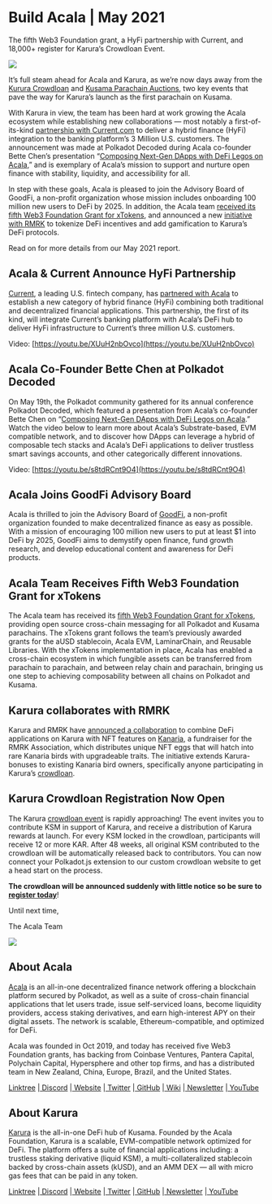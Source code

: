 # Build Acala | May 2021

The fifth Web3 Foundation grant, a HyFi partnership with Current, and 18,000+ register for Karura’s Crowdloan Event.

![](https://miro.medium.com/max/2800/0\*uP-Ft4MLQHV37ypd)

It’s full steam ahead for Acala and Karura, as we’re now days away from the [Kurura Crowdloan](https://acala.network/karura/join-karura) and [Kusama Parachain Auctions](https://medium.com/acalanetwork/countdown-to-karura-a-deep-dive-on-the-defi-hub-of-kusama-410066fc1e1f), two key events that pave the way for Karura’s launch as the first parachain on Kusama.

With Karura in view, the team has been hard at work growing the Acala ecosystem while establishing new collaborations — most notably a first-of-its-kind [partnership with Current.com](https://medium.com/acalanetwork/current-and-acala-announce-partnership-bringing-hybrid-finance-hyfi-to-currents-3-million-u-s-d16623ce40e9) to deliver a hybrid finance (HyFi) integration to the banking platform’s 3 Million U.S. customers. The announcement was made at Polkadot Decoded during Acala co-founder Bette Chen’s presentation “[Composing Next-Gen DApps with DeFi Legos on Acala](https://youtu.be/A28HOaewbDo?list=PLOyWqupZ-WGuAB8z\_PkZD6f-IA6CUONFb),” and is exemplary of Acala’s mission to support and nurture open finance with stability, liquidity, and accessibility for all.

In step with these goals, Acala is pleased to join the Advisory Board of GoodFi, a non-profit organization whose mission includes onboarding 100 million new users to DeFi by 2025. In addition, the Acala team [received its fifth Web3 Foundation Grant for xTokens](https://medium.com/acalanetwork/acala-team-receives-fifth-web3-foundation-grant-for-xtokens-providing-cross-chain-messaging-for-8bade7c8f98f), and announced a new [initiative with RMRK](https://app.subsocial.network/@rmrkapp/karura-x-rmrk-de-fi-meets-nf-ts-16860) to tokenize DeFi incentives and add gamification to Karura’s DeFi protocols.

Read on for more details from our May 2021 report.

## Acala & Current Announce HyFi Partnership <a href="#e7a0" id="e7a0"></a>

[Current](http://current.com), a leading U.S. fintech company, has [partnered with Acala](https://medium.com/acalanetwork/current-and-acala-announce-partnership-bringing-hybrid-finance-hyfi-to-currents-3-million-u-s-d16623ce40e9) to establish a new category of hybrid finance (HyFi) combining both traditional and decentralized financial applications. This partnership, the first of its kind, will integrate Current’s banking platform with Acala’s DeFi hub to deliver HyFi infrastructure to Current’s three million U.S. customers.

Video: [https://youtu.be/XUuH2nbOvco](https://youtu.be/XUuH2nbOvco)

## Acala Co-Founder Bette Chen at Polkadot Decoded <a href="#56d3" id="56d3"></a>

On May 19th, the Polkadot community gathered for its annual conference Polkadot Decoded, which featured a presentation from Acala’s co-founder Bette Chen on “[Composing Next-Gen DApps with DeFi Legos on Acala](https://youtu.be/A28HOaewbDo?list=PLOyWqupZ-WGuAB8z\_PkZD6f-IA6CUONFb).” Watch the video below to learn more about Acala’s Substrate-based, EVM compatible network, and to discover how DApps can leverage a hybrid of composable tech stacks and Acala’s DeFi applications to deliver trustless smart savings accounts, and other categorically different innovations.

Video: [https://youtu.be/s8tdRCnt9O4](https://youtu.be/s8tdRCnt9O4)

## **Acala Joins GoodFi Advisory Board** <a href="#b7eb" id="b7eb"></a>

Acala is thrilled to join the Advisory Board of [GoodFi](https://www.goodfi.com/about), a non-profit organization founded to make decentralized finance as easy as possible. With a mission of encouraging 100 million new users to put at least $1 into DeFi by 2025, GoodFi aims to demystify open finance, fund growth research, and develop educational content and awareness for DeFi products.

## Acala Team Receives Fifth Web3 Foundation Grant for xTokens <a href="#275d" id="275d"></a>

The Acala team has received its [fifth Web3 Foundation Grant for xTokens](https://medium.com/acalanetwork/acala-team-receives-fifth-web3-foundation-grant-for-xtokens-providing-cross-chain-messaging-for-8bade7c8f98f), providing open source cross-chain messaging for all Polkadot and Kusama parachains. The xTokens grant follows the team’s previously awarded grants for the aUSD stablecoin, Acala EVM, LaminarChain, and Reusable Libraries. With the xTokens implementation in place, Acala has enabled a cross-chain ecosystem in which fungible assets can be transferred from parachain to parachain, and between relay chain and parachain, bringing us one step to achieving composability between all chains on Polkadot and Kusama.

## Karura collaborates with RMRK <a href="#ad83" id="ad83"></a>

Karura and RMRK have [announced a collaboration](https://app.subsocial.network/@rmrkapp/karura-x-rmrk-de-fi-meets-nf-ts-16860) to combine DeFi applications on Karura with NFT features on [Kanaria](https://url.rmrk.app/acala), a fundraiser for the RMRK Association, which distributes unique NFT eggs that will hatch into rare Kanaria birds with upgradeable traits. The initiative extends Karura-bonuses to existing Kanaria bird owners, specifically anyone participating in Karura’s [crowdloan](https://acala.network/karura/join-karura).

## Karura Crowdloan Registration Now Open <a href="#72e2" id="72e2"></a>

The Karura [crowdloan event](https://acala.network/karura/join-karura) is rapidly approaching! The event invites you to contribute KSM in support of Karura, and receive a distribution of Karura rewards at launch. For every KSM locked in the crowdloan, participants will receive 12 or more KAR. After 48 weeks, all original KSM contributed to the crowdloan will be automatically released back to contributors. You can now connect your Polkadot.js extension to our custom crowdloan website to get a head start on the process.

**The crowdloan will be announced suddenly with little notice so be sure to** [**register today**](https://acala.network/karura/join-karura)!

Until next time,

The Acala Team

![](https://miro.medium.com/max/1600/0\*dcnvmPp2mXgs7Kry)

## About Acala <a href="#03ef" id="03ef"></a>

[Acala](http://acala.network) is an all-in-one decentralized finance network offering a blockchain platform secured by Polkadot, as well as a suite of cross-chain financial applications that let users trade, issue self-serviced loans, become liquidity providers, access staking derivatives, and earn high-interest APY on their digital assets. The network is scalable, Ethereum-compatible, and optimized for DeFi.

Acala was founded in Oct 2019, and today has received five Web3 Foundation grants, has backing from Coinbase Ventures, Pantera Capital, Polychain Capital, Hypersphere and other top firms, and has a distributed team in New Zealand, China, Europe, Brazil, and the United States.

[Linktree](https://linktr.ee/acalanetwork) |[ Discord](https://discord.gg/vdbFVCH) |[ Website](https://acala.network) |[ Twitter](https://twitter.com/AcalaNetwork) |[ GitHub](https://github.com/AcalaNetwork/Acala) |[ Wiki](https://github.com/AcalaNetwork/Acala/wiki) |[ Newsletter](https://share.hsforms.com/1X9RxkXk-R62I0VNbATaDXw4h8qc) |[ YouTube](http://youtube.com/c/acalanetwork)

## About Karura <a href="#5ebb" id="5ebb"></a>

[Karura](http://acala.network/karura) is the all-in-one DeFi hub of Kusama. Founded by the Acala Foundation, Karura is a scalable, EVM-compatible network optimized for DeFi. The platform offers a suite of financial applications including: a trustless staking derivative (liquid KSM), a multi-collateralized stablecoin backed by cross-chain assets (kUSD), and an AMM DEX — all with micro gas fees that can be paid in any token.

[Linktree](http://linktr.ee/karuranetwork) |[ Discord](https://discord.gg/vdbFVCH) |[ Website](http://acala.network/karura) |[ Twitter](https://twitter.com/KaruraNetwork) |[ GitHub](https://github.com/AcalaNetwork/Acala) |[ Newsletter](https://share.hsforms.com/1X9RxkXk-R62I0VNbATaDXw4h8qc) |[ YouTube](http://youtube.com/c/acalanetwork)
